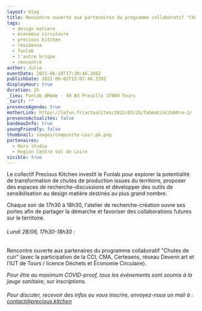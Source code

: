 ```yaml
---
layout: blog
title: Rencontre ouverte aux partenaires du programme collaboratif "Chutes de cuir"
tags:
  - design matiere
  - économie circulaire
  - precious kitchen
  - résidence
  - funlab
  - l'autre brique
  - rencontre
author: Julie
eventDate: 2021-06-28T17:30:46.266Z
publishDate: 2021-06-02T13:07:46.339Z
displayHour: true
duration: 1h
_lieu: Funlab @Mame - 49 Bd Preuilly 37000 Tours
_tarif: ""
presenceAgenda: true
motherLink: https://lafun.fr/actualites/2021/03/25/fabmati%C3%A8re-2/
presenceActualites: false
bandeauInfo: true
youngFriendly: false
thumbnail: images/composite-cuir-pk.png
partenaires:
  - Hors studio
  - Region Centre Val de Loire
visible: true
---
```

Le collectif Precious Kitchen investit le Funlab pour explorer la potentialité de transformation de chutes de production issues du territoire, proposer des espaces de recherche-discussions et développer des outils de sensibilisation au design matière destinés au plus grand nombre.

Chaque soir de 17h30 à 18h30, l'atelier de recherche-création ouvre ses portes afin de partager la démarche et favoriser des collaborations futures sur le territoire.

###### Lundi 28/06, 17h30-18h30 :

Rencontre ouverte aux partenaires du programme collaboratif "Chutes de cuir" (avec la participation de la CCI, CMA, Certesens, réseau Devenir.art et l’IUT de Tours / licence Déchets et Économie Circulaire).

*Pour être au maximum COVID-proof, tous les évènements sont soumis à la jauge sanitaire, sur inscriptions.*

###### Pour discuter, recevoir des infos ou vous inscrire, envoyez-nous un mail à : contact@precious.kitchen